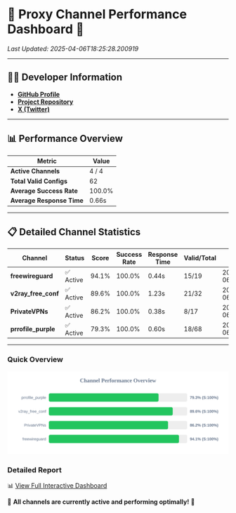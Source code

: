 # 🌟 Proxy Channel Performance Dashboard 🌟

_Last Updated: 2025-04-06T18:25:28.200919_

---

## 👩‍💻 Developer Information

- **[GitHub Profile](https://github.com/4n0nymou3)**  
- **[Project Repository](https://github.com/4n0nymou3/multi-proxy-config-fetcher)**  
- **[X (Twitter)](https://x.com/4n0nymou3)**  

---

## 📊 Performance Overview

| Metric                | Value       |
|-----------------------|-------------|
| **Active Channels**   | 4 / 4       |
| **Total Valid Configs** | 62          |
| **Average Success Rate** | 100.0%      |
| **Average Response Time** | 0.66s       |

---

## 📋 Detailed Channel Statistics

| Channel          | Status     | Score  | Success Rate | Response Time | Valid/Total | Last Success               |
|------------------|------------|--------|--------------|---------------|-------------|----------------------------|
| **freewireguard**  | ✅ Active  | 94.1%  | 100.0% | 0.44s         | 15/19       | 2025-04-06T18:25:28.199240 |
| **v2ray_free_conf**  | ✅ Active  | 89.6%  | 100.0% | 1.23s         | 21/32       | 2025-04-06T18:25:27.325630 |
| **PrivateVPNs**  | ✅ Active  | 86.2%  | 100.0% | 0.38s         | 8/17       | 2025-04-06T18:25:27.738231 |
| **prrofile_purple**  | ✅ Active  | 79.3%  | 100.0% | 0.60s         | 18/68       | 2025-04-06T18:25:26.052371 |

---

### Quick Overview
<div align="center">
  <a href="https://raw.githubusercontent.com/nullluser/NullRepo/refs/heads/main/assets/channel_stats_chart.svg">
    <img src="https://raw.githubusercontent.com/nullluser/NullRepo/refs/heads/main/assets/channel_stats_chart.svg" alt="Source Performance Statistics" width="800">
  </a>
</div>

### Detailed Report
📊 [View Full Interactive Dashboard](https://htmlpreview.github.io/?https://github.com/nullluser/NullRepo/blob/main/assets/performance_report.html)

🎉 **All channels are currently active and performing optimally!** 🎉
